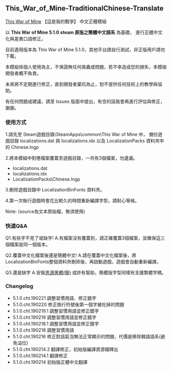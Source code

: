 ## This_War_of_Mine-TraditionalChinese-Translate
 [This War of Mine](https://store.steampowered.com/app/282070/This_War_of_Mine/) 【這是我的戰爭】 中文正體模組

以 **This War of Mine 5.1.0 steam 原版之簡體中文語系** 為基礎，
進行正體中文化與差異口語修正。

目前適用版本為 This War of Mine 5.1.0，其他平台請自行測試，非正版用戶請勿下載。

本模組係個人使用為主，不保證無任何臭蟲或問題，若不幸造成您的損失，本模組開發者概不負責。

未來將不定期進行修正，直到開發者棄坑為止，恕不提供任何技術上的教學與協助。

有任何問題或建議，請至 Issues 版面中提出，有空的話我會再進行評估與修正，謝謝。

### 使用方式

1.請先至 Steam遊戲目錄\SteamApps\common\This War of Mine 中，
備份遊戲目錄 localizations.dat 與 localizations.idx 
以及 LocalizationPacks 資料夾中的 Chinese.lngp

2.將本模組中對應檔案覆蓋至遊戲目錄，一共有3個檔案，勿遺漏。
* localizations.dat
* localizations.idx
* LocalizationPacks\Chinese.lngp

3.刪除遊戲目錄中 LocalizationBinFonts 資料夾。

4.第一次執行遊戲時會花比較久的時間重新編譯字型，請耐心等候。

Note: (source為文本原始檔，無須使用)

### 快速Q&A

Q1.有些字不見了或缺字!
A.有檔案沒有覆蓋到，請正確覆蓋3個檔案，並確保這三個檔案是同一個版本。

Q2.覆蓋中文化檔案後還是簡體中文!
A.請在覆蓋中文化檔案後，將LocalizationBinFonts整個資料夾刪除後，再啟動遊戲，遊戲會自動重新編譯。

Q3.還是缺字
A.安裝[思源黑體(簡)](https://github.com/forink/This_War_of_Mine-TraditionalChinese-Translate/blob/master/source/NotoSansCJKsc-Medium.otf) 或許有幫助，簡體版字型同樣有支援繁體字碼。

### Changelog
* 5.1.0.cht.190221 調整習慣用語、修正錯字
* 5.1.0.cht.190220 修正換行符號後第一個字被吃掉的問題
* 5.1.0.cht.190219.1 調整習慣用語並修正錯字
* 5.1.0.cht.190219 調整習慣用語並修正錯字
* 5.1.0.cht.190218.1 調整習慣用語並修正錯字
* 5.1.0.cht.190218 調整習慣用語
* 5.1.0.cht.190216 修正對話氣泡無法正常顯示的問題，代價是移除韓語語系(避免溢位)
* 5.1.0.cht.190214.2 翻譯修正，初始版編譯資源檔釋出
* 5.1.0.cht.190214.1 翻譯修正
* 5.1.0.cht.190214 初始版正體中文翻譯
